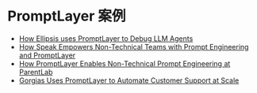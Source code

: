# PromptLayer 案例

- [How Ellipsis uses PromptLayer to Debug LLM Agents](https://blog.promptlayer.com/how-ellipsis-uses-promptlayer-to-debug-llm-agents/)
- [How Speak Empowers Non-Technical Teams with Prompt Engineering and PromptLayer](https://blog.promptlayer.com/how-speak-empowers-non-technical-teams-with-prompt-engineering-and-promptlayer/)
- [How PromptLayer Enables Non-Technical Prompt Engineering at ParentLab](https://blog.promptlayer.com/how-promptlayer-enables-non-technical-prompt-engineering-at-parentlab/)
- [Gorgias Uses PromptLayer to Automate Customer Support at Scale](https://blog.promptlayer.com/gorgias-uses-promptlayer-to-automate-customer-support-at-scale/)
